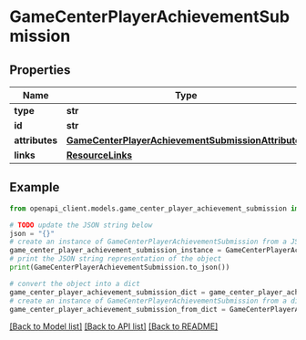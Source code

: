 # GameCenterPlayerAchievementSubmission


## Properties

Name | Type | Description | Notes
------------ | ------------- | ------------- | -------------
**type** | **str** |  | 
**id** | **str** |  | 
**attributes** | [**GameCenterPlayerAchievementSubmissionAttributes**](GameCenterPlayerAchievementSubmissionAttributes.md) |  | [optional] 
**links** | [**ResourceLinks**](ResourceLinks.md) |  | [optional] 

## Example

```python
from openapi_client.models.game_center_player_achievement_submission import GameCenterPlayerAchievementSubmission

# TODO update the JSON string below
json = "{}"
# create an instance of GameCenterPlayerAchievementSubmission from a JSON string
game_center_player_achievement_submission_instance = GameCenterPlayerAchievementSubmission.from_json(json)
# print the JSON string representation of the object
print(GameCenterPlayerAchievementSubmission.to_json())

# convert the object into a dict
game_center_player_achievement_submission_dict = game_center_player_achievement_submission_instance.to_dict()
# create an instance of GameCenterPlayerAchievementSubmission from a dict
game_center_player_achievement_submission_from_dict = GameCenterPlayerAchievementSubmission.from_dict(game_center_player_achievement_submission_dict)
```
[[Back to Model list]](../README.md#documentation-for-models) [[Back to API list]](../README.md#documentation-for-api-endpoints) [[Back to README]](../README.md)


